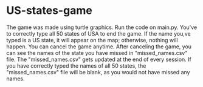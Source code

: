 # US-states-game
The game was made using turtle graphics.
Run the code on main.py.
You've to correctly type all 50 states of USA to end the game.
If the name you,ve typed is a US state, it will appear on the map; otherwise, nothing will happen.
You can cancel the game anytime.
After canceling the game, you can see the names of the state you have missed in "missed_names.csv" file.
The "missed_names.csv" gets updated at the end of every session.
If you have correctly typed the names of all 50 states, the "missed_names.csv" file will be blank, as you would not have missed any names.

